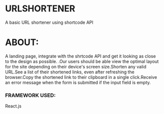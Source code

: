 # **URLSHORTENER**

 A basic URL shortener using shortcode API
 
# **ABOUT**:
 
A landing page, integrate with the shrtcode API and get it looking as close to the design as possible.
.Our users should be able view the optimal layout for the site depending on their device's screen size.Shorten any valid URL.See a list of their shortened links, even after refreshing the browser.Copy the shortened link to their clipboard in a single click.Receive an error message when the form is submitted if the input field is empty.

### **FRAMEWORK USED**:

React.js





